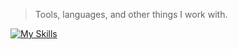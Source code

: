 

> Tools, languages, and other things I work with.

[![My Skills](https://skillicons.dev/icons?i=js,py,go,ruby,ts,react,nextjs,nodejs,mongodb,flutter,solidity,tailwind,figma)](https://skillicons.dev)


